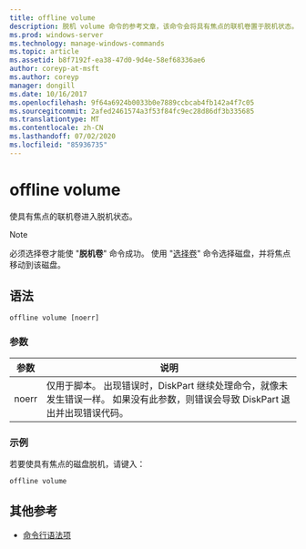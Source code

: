 ```yaml
---
title: offline volume
description: 脱机 volume 命令的参考文章，该命令会将具有焦点的联机卷置于脱机状态。
ms.prod: windows-server
ms.technology: manage-windows-commands
ms.topic: article
ms.assetid: b8f7192f-ea38-47d0-9d4e-58ef68336ae6
author: coreyp-at-msft
ms.author: coreyp
manager: dongill
ms.date: 10/16/2017
ms.openlocfilehash: 9f64a6924b0033b0e7889ccbcab4fb142a4f7c05
ms.sourcegitcommit: 2afed2461574a3f53f84fc9ec28d86df3b335685
ms.translationtype: MT
ms.contentlocale: zh-CN
ms.lasthandoff: 07/02/2020
ms.locfileid: "85936735"
---
```

# <a name="offline-volume"></a>offline volume

使具有焦点的联机卷进入脱机状态。

> [!NOTE]
> 必须选择卷才能使 "**脱机卷**" 命令成功。 使用 "[选择卷](select-volume.md)" 命令选择磁盘，并将焦点移动到该磁盘。

## <a name="syntax"></a>语法

```
offline volume [noerr]
```

### <a name="parameters"></a>参数

| 参数 | 说明 |
| --------- | ----------- |
| noerr | 仅用于脚本。 出现错误时，DiskPart 继续处理命令，就像未发生错误一样。 如果没有此参数，则错误会导致 DiskPart 退出并出现错误代码。 |

### <a name="examples"></a>示例

若要使具有焦点的磁盘脱机，请键入：

```
offline volume
```

## <a name="additional-references"></a>其他参考

- [命令行语法项](command-line-syntax-key.md)
